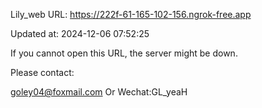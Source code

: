 Lily_web URL: https://222f-61-165-102-156.ngrok-free.app

Updated at: 2024-12-06 07:52:25

If you cannot open this URL, the server might be down.

Please contact: 

goley04@foxmail.com Or Wechat:GL_yeaH